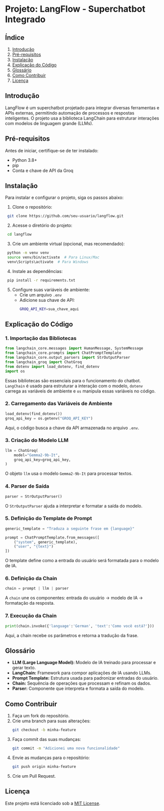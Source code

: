 # Projeto: LangFlow - Superchatbot Integrado

## Índice
1. [Introdução](#introdução)
2. [Pré-requisitos](#pré-requisitos)
3. [Instalação](#instalação)
4. [Explicação do Código](#explicação-do-código)
5. [Glossário](#glossário)
6. [Como Contribuir](#como-contribuir)
7. [Licença](#licença)

## Introdução
LangFlow é um superchatbot projetado para integrar diversas ferramentas e APIs externas, permitindo automação de processos e respostas inteligentes. O projeto usa a biblioteca LangChain para estruturar interações com modelos de linguagem grande (LLMs).

## Pré-requisitos
Antes de iniciar, certifique-se de ter instalado:
- Python 3.8+
- pip
- Conta e chave de API da Groq

## Instalação
Para instalar e configurar o projeto, siga os passos abaixo:

1. Clone o repositório:
```sh
 git clone https://github.com/seu-usuario/langflow.git
```
2. Acesse o diretório do projeto:
```sh
 cd langflow
```
3. Crie um ambiente virtual (opcional, mas recomendado):
```sh
 python -m venv venv
 source venv/bin/activate  # Para Linux/Mac
 venv\Scripts\activate  # Para Windows
```
4. Instale as dependências:
```sh
 pip install -r requirements.txt
```
5. Configure suas variáveis de ambiente:
   - Crie um arquivo `.env`
   - Adicione sua chave de API:
     ```sh
     GROQ_API_KEY=sua_chave_aqui
     ```

## Explicação do Código

### 1. Importação das Bibliotecas
```python
from langchain_core.messages import HumanMessage, SystemMessage
from langchain_core.prompts import ChatPromptTemplate
from langchain_core.output_parsers import StrOutputParser
from langchain_groq import ChatGroq
from dotenv import load_dotenv, find_dotenv
import os
```
Essas bibliotecas são essenciais para o funcionamento do chatbot. `LangChain` é usado para estruturar a interação com o modelo, `dotenv` carrega as variáveis de ambiente e `os` manipula essas variáveis no código.

### 2. Carregamento das Variáveis de Ambiente
```python
load_dotenv(find_dotenv())
groq_api_key = os.getenv("GROQ_API_KEY")
```
Aqui, o código busca a chave da API armazenada no arquivo `.env`.

### 3. Criação do Modelo LLM
```python
llm = ChatGroq(
    model="Gemma2-9b-It",
    groq_api_key=groq_api_key,
)
```
O objeto `llm` usa o modelo `Gemma2-9b-It` para processar textos.

### 4. Parser de Saída
```python
parser = StrOutputParser()
```
O `StrOutputParser` ajuda a interpretar e formatar a saída do modelo.

### 5. Definição do Template de Prompt
```python
generic_template = "Traduza a seguinte frase em {language}"

prompt = ChatPromptTemplate.from_messages([
    ("system", generic_template),
    ("user", "{text}")
])
```
O template define como a entrada do usuário será formatada para o modelo de IA.

### 6. Definição da Chain
```python
chain = prompt | llm | parser
```
A `chain` une os componentes: entrada do usuário → modelo de IA → formatação da resposta.

### 7. Execução da Chain
```python
print(chain.invoke({'language':'German', 'text':'Como você está?'}))
```
Aqui, a chain recebe os parâmetros e retorna a tradução da frase.

## Glossário
- **LLM (Large Language Model):** Modelo de IA treinado para processar e gerar texto.
- **LangChain:** Framework para compor aplicações de IA usando LLMs.
- **Prompt Template:** Estrutura usada para padronizar entradas do usuário.
- **Chain:** Sequência de operações que processam e refinam os dados.
- **Parser:** Componente que interpreta e formata a saída do modelo.

## Como Contribuir
1. Faça um fork do repositório.
2. Crie uma branch para suas alterações:
   ```sh
   git checkout -b minha-feature
   ```
3. Faça commit das suas mudanças:
   ```sh
   git commit -m "Adicionei uma nova funcionalidade"
   ```
4. Envie as mudanças para o repositório:
   ```sh
   git push origin minha-feature
   ```
5. Crie um Pull Request.

## Licença
Este projeto está licenciado sob a [MIT License](LICENSE).
